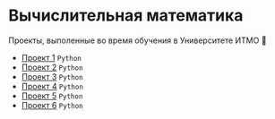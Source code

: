 # Вычислительная математика
Проекты, выполенные во время обучения в Университете ИТМО :school_satchel:

- [Проект 1](/math-lab1) `Python`
- [Проект 2](/math-lab2) `Python`
- [Проект 3](/math-lab3) `Python`
- [Проект 4](/math-lab4) `Python`
- [Проект 5](/math-lab5) `Python`
- [Проект 6](/math-lab6) `Python`
